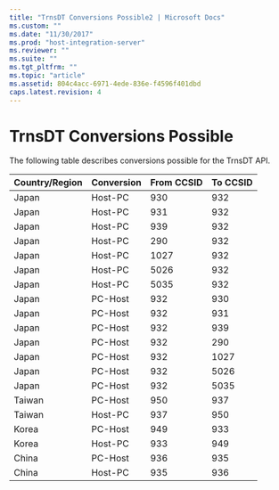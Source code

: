 ```yaml
---
title: "TrnsDT Conversions Possible2 | Microsoft Docs"
ms.custom: ""
ms.date: "11/30/2017"
ms.prod: "host-integration-server"
ms.reviewer: ""
ms.suite: ""
ms.tgt_pltfrm: ""
ms.topic: "article"
ms.assetid: 804c4acc-6971-4ede-836e-f4596f401dbd
caps.latest.revision: 4
---
```

# TrnsDT Conversions Possible
The following table describes conversions possible for the TrnsDT API.  
  
|Country/Region|Conversion|From CCSID|To CCSID|  
|---------------------|----------------|----------------|--------------|  
|Japan|Host-PC|930|932|  
|Japan|Host-PC|931|932|  
|Japan|Host-PC|939|932|  
|Japan|Host-PC|290|932|  
|Japan|Host-PC|1027|932|  
|Japan|Host-PC|5026|932|  
|Japan|Host-PC|5035|932|  
|Japan|PC-Host|932|930|  
|Japan|PC-Host|932|931|  
|Japan|PC-Host|932|939|  
|Japan|PC-Host|932|290|  
|Japan|PC-Host|932|1027|  
|Japan|PC-Host|932|5026|  
|Japan|PC-Host|932|5035|  
|Taiwan|PC-Host|950|937|  
|Taiwan|Host-PC|937|950|  
|Korea|PC-Host|949|933|  
|Korea|Host-PC|933|949|  
|China|PC-Host|936|935|  
|China|Host-PC|935|936|
